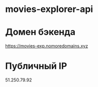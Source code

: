 # movies-explorer-api

# Домен бэкенда 
https://movies-exp.nomoredomains.xyz

# Публичный IP
51.250.79.92
